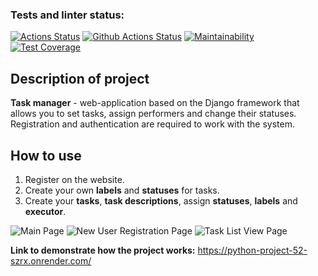 ### Tests and linter status:
[![Actions Status](https://github.com/braimm/python-project-52/actions/workflows/hexlet-check.yml/badge.svg)](https://github.com/braimm/python-project-52/actions)
[![Github Actions Status](https://github.com/braimm/python-project-52/workflows/pyci.yml/badge.svg)](https://github.com/braimm/python-project-52/actions)
[![Maintainability](https://api.codeclimate.com/v1/badges/305890f442c11e7f44ff/maintainability)](https://codeclimate.com/github/braimm/python-project-52/maintainability)
[![Test Coverage](https://api.codeclimate.com/v1/badges/305890f442c11e7f44ff/test_coverage)](https://codeclimate.com/github/braimm/python-project-52/test_coverage)


## Description of project

**Task manager** - web-application based on the Django framework that allows you to set tasks, assign performers and change their statuses. Registration and authentication are required to work with the system.

## How to use
1. Register on the website.
2. Create your own **labels** and **statuses** for tasks.
3. Create your **tasks**, **task descriptions**, assign **statuses**, **labels** and **executor**.

![Main Page](https://cdn2.hexlet.io/derivations/image/original/eyJpZCI6ImZiZDIzODJhMTkwNWU1YTQ0Y2I5MTY5MTIzMjBjZjVmLnBuZyIsInN0b3JhZ2UiOiJjYWNoZSJ9?signature=319cd6d58a8b270c0a74584e988920e2d1bd4ee92498472e107337f9bff7c810)
![New User Registration Page](https://cdn2.hexlet.io/derivations/image/original/eyJpZCI6IjI4MDM3ODZhNDg1YzFhNmI1MWExYjgxODkwNTU5MDI3LnBuZyIsInN0b3JhZ2UiOiJjYWNoZSJ9?signature=c5f5d99f1788e52d6b95b9c31a9305a63684f1071d14b46f9442b30f47addd17)
![Task List View Page](https://cdn2.hexlet.io/derivations/image/original/eyJpZCI6ImY1MWQ2NDVlZDhmNzAyZTdlYmUxMmJlNzUyMWIzYWNiLnBuZyIsInN0b3JhZ2UiOiJjYWNoZSJ9?signature=53760b90a99c39fe9e6fa9f419fe4ae4f7606407adf8027ebb81b7b6d8c17965)

**Link to demonstrate how the project works:** https://python-project-52-szrx.onrender.com/